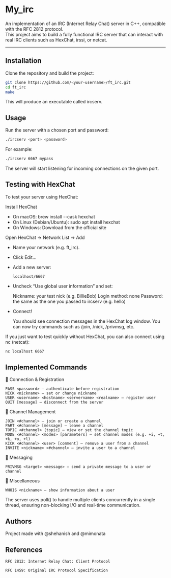 # My_irc

An implementation of an IRC (Internet Relay Chat) server in C++, compatible with the RFC 2812 protocol.  
This project aims to build a fully functional IRC server that can interact with real IRC clients such as HexChat, irssi, or netcat.

---

## Installation

Clone the repository and build the project:

```bash
git clone https://github.com/<your-username>/ft_irc.git
cd ft_irc
make
```

This will produce an executable called ircserv.

## Usage

Run the server with a chosen port and password:

```bash
./ircserv <port> <password>
```

For example:

```bash
./ircserv 6667 mypass
```

The server will start listening for incoming connections on the given port.

## Testing with HexChat

To test your server using HexChat:

Install HexChat

- On macOS: brew install --cask hexchat
- On Linux (Debian/Ubuntu): sudo apt install hexchat
- On Windows: Download from the official site

Open HexChat → Network List → Add

- Name your network (e.g. ft_irc).
- Click Edit...
- Add a new server:

      localhost/6667

- Uncheck “Use global user information” and set:

  Nickname: your test nick (e.g. BillieBob)
  Login method: none
  Password: the same as the one you passed to ircserv (e.g. hello)

- Connect!

    You should see connection messages in the HexChat log window.
    You can now try commands such as /join, /nick, /privmsg, etc.

If you just want to test quickly without HexChat, you can also connect using nc (netcat):

```bash
nc localhost 6667
```

## Implemented Commands
🔹 Connection & Registration

    PASS <password> — authenticate before registration
    NICK <nickname> — set or change nickname
    USER <username> <hostname> <servername> <realname> — register user
    QUIT [message] — disconnect from the server

🔹 Channel Management

    JOIN <#channel> — join or create a channel
    PART <#channel> [message] — leave a channel
    TOPIC <#channel> [topic] — view or set the channel topic
    MODE <#channel> <modes> [parameters] — set channel modes (e.g. +i, +t, +k, +o, +l)
    KICK <#channel> <user> [comment] — remove a user from a channel
    INVITE <nickname> <#channel> — invite a user to a channel

🔹 Messaging

    PRIVMSG <target> <message> — send a private message to a user or channel

🔹 Miscellaneous

    WHOIS <nickname> — show information about a user


The server uses poll() to handle multiple clients concurrently in a single thread, ensuring non-blocking I/O and real-time communication.

## Authors

Project made with @shehanish and @mimonata

## References

    RFC 2812: Internet Relay Chat: Client Protocol

    RFC 1459: Original IRC Protocol Specification







